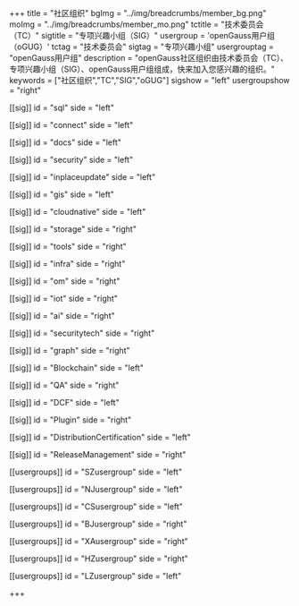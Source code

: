 ﻿+++
title = "社区组织"
bgImg = "../img/breadcrumbs/member_bg.png"
moImg = "../img/breadcrumbs/member_mo.png"
tctitle = "技术委员会（TC）"
sigtitle = "专项兴趣小组（SIG）"
usergroup = 'openGauss用户组（oGUG）'
tctag = "技术委员会"
sigtag = "专项兴趣小组"
usergrouptag = "openGauss用户组"
description = "openGauss社区组织由技术委员会（TC）、专项兴趣小组（SIG）、openGauss用户组组成，快来加入您感兴趣的组织。"
keywords = ["社区组织","TC","SIG","oGUG"]
sigshow = "left"
usergroupshow = "right"


[[sig]]
id = "sql"
side = "left"

[[sig]]
id = "connect"
side = "left"

[[sig]]
id = "docs"
side = "left"

[[sig]]
id = "security"
side = "left"

[[sig]]
id = "inplaceupdate"
side = "left"

[[sig]]
id = "gis"
side = "left"

[[sig]]
id = "cloudnative"
side = "left"

[[sig]]
id = "storage"
side = "right"

[[sig]]
id = "tools"
side = "right"

[[sig]]
id = "infra"
side = "right"

[[sig]]
id = "om"
side = "right"

[[sig]]
id = "iot"
side = "right"

[[sig]]
id = "ai"
side = "right"

[[sig]]
id = "securitytech"
side = "right"

[[sig]]
id = "graph"
side = "right"

[[sig]]
id = "Blockchain"
side = "left"

[[sig]]
id = "QA"
side = "right"

[[sig]]
id = "DCF"
side = "left"

[[sig]]
id = "Plugin"
side = "right"

[[sig]]
id = "DistributionCertification"
side = "left"

[[sig]]
id = "ReleaseManagement"
side = "right"


[[usergroups]]
id = "SZusergroup"
side = "left"

[[usergroups]]
id = "NJusergroup"
side = "left"

[[usergroups]]
id = "CSusergroup"
side = "left"

[[usergroups]]
id = "BJusergroup"
side = "right"

[[usergroups]]
id = "XAusergroup"
side = "right"

[[usergroups]]
id = "HZusergroup"
side = "right"

[[usergroups]]
id = "LZusergroup"
side = "left"

+++